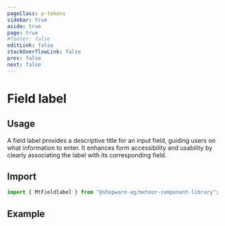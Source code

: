 ```yaml
---
pageClass: p-tokens
sidebar: true
aside: true
page: true
#footer: false
editLink: false
stackOverflowLink: false
prev: false
next: false
---
```


<script setup>
  import  SwagStorybookIframe  from '../../components/storybook/SwagStorybookIframe.vue'
</script>

# Field label

## Usage

A field label provides a descriptive title for an input field, guiding users on what information to enter. It enhances form accessibility and usability by clearly associating the label with its corresponding field.

## Import

```js
import { MtFieldlabel } from "@shopware-ag/meteor-component-library";
```

## Example

<SwagStorybookIframe group="form" component="mt-field-label"></SwagStorybookIframe>
